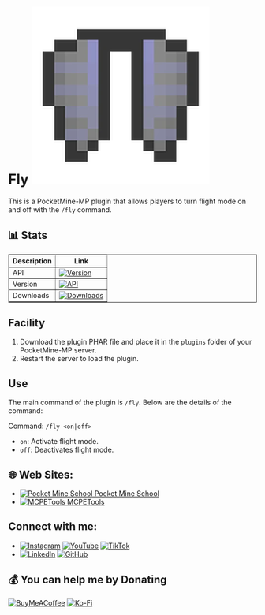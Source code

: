 # Fly ![Icon](https://github.com/t-starks/Fly/blob/386b5f6a452be39f90f0542dc7285d3d9246e384/icon.png)

This is a PocketMine-MP plugin that allows players to turn flight mode on and off with the `/fly` command.

## 📊 Stats
<table border="1">
  <tr>
    <th>Description</th>
    <th>Link</th>
  </tr>
  <tr>
    <td>API</td>
    <td><a href="https://poggit.pmmp.io/p/Fly"><img src="https://poggit.pmmp.io/shield.api/Fly" alt="Version"></a></td>
  </tr>
  <tr>
    <td>Version</td>
    <td><a href="https://poggit.pmmp.io/p/Fly"><img src="https://poggit.pmmp.io/shield.state/Fly" alt="API"></a></td>
  </tr>
  <tr>
    <td>Downloads</td>
    <td><a href="https://poggit.pmmp.io/p/Fly"><img src="https://poggit.pmmp.io/shield.dl.total/Fly" alt="Downloads"></a></td>
  </tr>
</table>

## Facility

1. Download the plugin PHAR file and place it in the `plugins` folder of your PocketMine-MP server.
2. Restart the server to load the plugin.

## Use

The main command of the plugin is `/fly`. Below are the details of the command:

Command: `/fly <on|off>`
- `on`: Activate flight mode.
- `off`: Deactivates flight mode.


## 🌐 Web Sites:
- [<img src="https://pocketmineschool.netlify.app/favicon.ico" alt="Pocket Mine School" width="40" height="40"/> Pocket Mine School](https://pocketmineschool.netlify.app/)
- [<img src="https://mcpetools.surge.sh/favicon.ico" alt="MCPETools" width="40" height="40"/> MCPETools](https://mcpetools.surge.sh/)

## Connect with me:
- [![Instagram](https://img.shields.io/badge/Instagram-E4405F?style=for-the-badge&logo=instagram&logoColor=white)](https://www.instagram.com/sr_shelby02)
[![YouTube](https://img.shields.io/badge/YouTube-FF0000?style=for-the-badge&logo=youtube&logoColor=white)](https://www.youtube.com/@t-starks)
[![TikTok](https://img.shields.io/badge/TikTok-000000?style=for-the-badge&logo=tiktok&logoColor=white)](https://www.tiktok.com/@t.starkofc)
- [![LinkedIn](https://img.shields.io/badge/LinkedIn-0A66C2?style=for-the-badge&logo=linkedin&logoColor=white)](https://linkedin.com/in/t-stark)
[![GitHub](https://img.shields.io/badge/GitHub-181717?style=for-the-badge&logo=github&logoColor=white)](https://github.com/t-starks)

## 💰 You can help me by Donating
[![BuyMeACoffee](https://img.shields.io/badge/Buy%20Me%20a%20Coffee-ffdd00?style=for-the-badge&logo=buy-me-a-coffee&logoColor=black)](https://buymeacoffee.com/t.stark)
[![Ko-Fi](https://img.shields.io/badge/Ko--fi-F16061?style=for-the-badge&logo=ko-fi&logoColor=white)](https://ko-fi.com/tstark)
